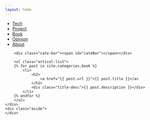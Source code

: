 ```yaml
---
layout: home
---
```


<div class="index-content book">
    <div class="section">
        <ul class="artical-cate">
            <li><a href="/"><span>Tech</span></a></li>
            <li><a href="/project"><span>Project</span></a></li>
            <li class="on"><a href="/book"><span>Book</span></a></li>
            <li><a href="/opinion"><span>Opinion</span></a></li>
            <li><a href="/20150520"><span>About</span></a></li>
        </ul>

        <div class="cate-bar"><span id="cateBar"></span></div>

        <ul class="artical-list">
        {% for post in site.categories.book %}
            <li>
                <h2>
                    <a href="{{ post.url }}">{{ post.title }}</a>
                </h2>
                <div class="title-desc">{{ post.description }}</div>
            </li>
        {% endfor %}
        </ul>
    </div>
    <div class="aside">
    </div>
</div>
